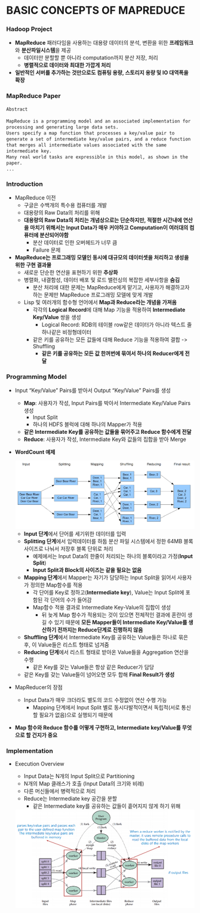 # BASIC CONCEPTS OF MAPREDUCE

### Hadoop Project

- **MapReduce** 패러다임을 사용하는 대용량 데이터의 분석, 변환을 위한 **프레임워크**와 **분산파일시스템**을 제공
  - 데이터만 분할할 뿐 아니라 computation까지 분산 저장, 처리
  - **병렬적으로 데이터와 최대한 가깝게 처리**
- **일반적인 서버를 추가하는 것만으로도 컴퓨팅 용량, 스토리지 용량 및 IO 대역폭을 확장**



### MapReduce Paper

```
Abstract

MapReduce is a programming model and an associated implementation for processing and generating large data sets.
Users specify a map function that processes a key/value pair to generate a set of intermediate key/value pairs, and a reduce function that merges all intermediate values associated with the same intermediate key.
Many real world tasks are expressible in this model, as shown in the paper.
...
```



### Introduction

- MapReduce 이전
  -  구글은 수백개의 특수용 컴퓨터를 개발
    - 대용량의 Raw Data의 처리를 위해
  - **대용량의 Raw Data의 처리는 개념상으로는 단순하지만, 적절한 시간내에 연산을 마치기 위해서는 Input Data가 매우 커야하고  Computation이 여러대의 컴퓨터에 분산되어야함**
    - 분산 데이터로 인한 오버헤드가 너무 큼
    - Failure 문제
- **MapReduce는 프로그래밍 모델인 동시에 대규모의 데이터셋을 처리하고 생성을 위한 구현 결과물**
  - 새로운 단순한 연산을 표현하기 위한 **추상화**
  - 병렬화, 내결함성, 데이터 배포 및 로드 밸런싱의 복잡한 세부사항을 **숨김**
    - 분산 처리에 대한 문제는 MapReduce에게 맡기고, 사용자가 해결하고자 하는 문제만 MapReduce 프로그래밍 모델에 맞게 개발
  - Lisp 및 여러개의 함수형 언어에서 **Map과 Reduce라는 개념을 가져옴**
    - 각각의 **Logical Record**에 대해 Map 기능을 적용하여 **Intermediate Key/Value** 쌍을 생성
      - Logical Record: RDB의 테이블 row같은 데이터가 아니라 텍스트 줄 하나같은 비정형데이터
    - 같은 키를 공유하는 모든 값들에 대해 Reduce 기능을 적용하여 결합 -> Shuffling
      - **같은 키를 공유하는 모든 값 한꺼번에 묶여서 하나의 Reducer에게 전달**



### Programming Model

- Input “Key/Value” Pairs를 받아서 Output “Key/Value” Pairs를 생성

  - **Map**: 사용자가 작성, Input Pairs를 박아서 Intermediate Key/Value Pairs 생성
    - Input Split
    - 하나의 HDFS 블럭에 대해 하나의 Mapper가 적용
  - **같은 Intermediate Key를 공유하는  값들을 묶어주고 Reduce 함수에게 전달**
  - **Reduce**: 사용자가 작성, Intermediate Key와 값들의 집합을 받아 Merge

- **WordCount 예제**

   <img src="..\..\img\image-20201112135108462.png" alt="image-20201112135108462" style="zoom:80%;" />

  - **Input 단계**에서 단어를 세기위한 데이터를 입력
  - **Splitting 단계**에서 입력데이터를 하둡 분산 파일 시스템에서 정한 64MB 블록 사이즈로 나눠서 저장후 블록 단위로 처리
    - 예제에서는 Input Data의 한줄이 처리되는 하나의 블록이라고 가정(**Input Split**)
    - **Input Split과 Block의 사이즈는 같을 필요는 없음**
  - **Mapping 단계**에서 Mapper는 자기가 담당하는 Input Split을 읽어서 사용자가 정의한 Map함수를 적용
    - 각 단어를 Key로 정하고(**Intermediate key**), Value는 Input Split에 포함된 각 단어의 수가 들어감
    - Map함수 적용 결과로 Intermediate Key-Value의 집합이 생성
      - 뒤 늦게 Map 함수가 적용되는 것이 있으면 전체적인 결과에 혼란이 생길 수 있기 때문에 **모든 Mapper들이 Intermediate Key/Value를 생산하기 전까지는 Reduce단계로 진행하지 않음**
  - **Shuffling 단계**에서 Intermediate Key를 공유하는 Value들은 하나로 묶은 후, 이 Value들은 리스트 형태로 넘겨줌
  - **Reducing 단계**에서 리스트 형태로 받아온 Value들을 Aggregation 연산을 수행
    - 같은 Key를 갖는 Value들은 항상 같은 Reducer가 담당
  - 같은 Key를 갖는 Value들이 넘어오면 모두 합해 **Final Result가 생성**

- MapReducer의 장점
  - Input Data가 매우 크더라도 별도의 코드 수정없이 연산 수행 가능
    - Mapping 단계에서 Input Split 별로 동시다발적이면서 독립적(서로 통신할 필요가 없음)으로 실행되기 때문에
- **Map 함수와 Reduce 함수를 어떻게 구현하고, Intermediate key/Value를 무엇으로 할 건지가 중요**



### Implementation 

- Execution Overview
  - Input Data는 N개의 Input Split으로 Partitioning
  - N개의 Map 클래스가 호출 (Input Data의 크기와 비례)
  - 다른 머신들에서 병력적으로 처리
  - Reduce는 Intermediate key 공간을 분할
    - 같은 Intermediate key를 공유하는 값들이 흩어지지 않게 하기 위해

   <img src="..\..\img\image-20201122223606249.png" alt="image-20201122223606249" style="zoom:80%;" />





